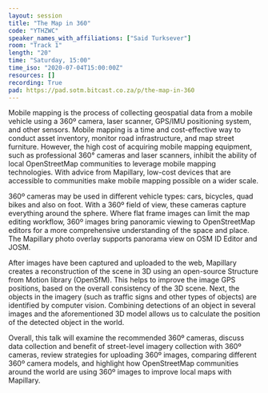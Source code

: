```yaml
---
layout: session
title: "The Map in 360"
code: "YTHZWC"
speaker_names_with_affiliations: ["Said Turksever"]
room: "Track 1"
length: "20"
time: "Saturday, 15:00"
time_iso: "2020-07-04T15:00:00Z"
resources: []
recording: True
pad: https://pad.sotm.bitcast.co.za/p/the-map-in-360
---
```

Mobile mapping is the process of collecting geospatial data from a mobile vehicle using a 360º camera, laser scanner, GPS/IMU positioning system, and other sensors. Mobile mapping is a time and cost-effective way to conduct asset inventory, monitor road infrastructure, and map street furniture. However, the high cost of acquiring mobile mapping equipment, such as professional 360° cameras and laser scanners, inhibit the ability of local OpenStreetMap communities to leverage mobile mapping technologies. With advice from Mapillary, low-cost devices that are accessible to communities make mobile mapping possible on a wider scale.

360º cameras may be used in different vehicle types: cars, bicycles, quad bikes and also on foot. With a 360º field of view, these cameras capture everything around the sphere. Where flat frame images can limit the map editing workflow, 360º images bring panoramic viewing to OpenStreetMap editors for a more comprehensive understanding of the space and place. The Mapillary photo overlay supports panorama view on OSM ID Editor and JOSM.

After images have been captured and uploaded to the web, Mapillary creates a reconstruction of the scene in 3D using an open-source Structure from Motion library (OpenSfM). This helps to improve the image GPS positions, based on the overall consistency of the 3D scene. Next, the objects in the imagery (such as traffic signs and other types of objects) are identified by computer vision. Combining detections of an object in several images and the aforementioned 3D model allows us to calculate the position of the detected object in the world. 

Overall, this talk will examine the recommended 360º cameras, discuss data collection and benefit of street-level imagery collection with 360º cameras, review strategies for uploading 360º images, comparing different 360º camera models, and highlight how OpenStreetMap communities around the world are using 360º images to improve local maps with Mapillary.

